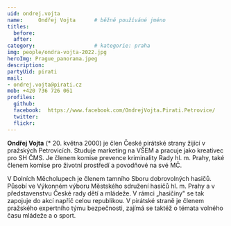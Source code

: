 ```yaml
---
uid: ondrej.vojta
name:     Ondřej Vojta  	# běžně používáné jméno
titles:
  before:  
  after:
category:                 	# kategorie: praha
img: people/ondra-vojta-2022.jpg
heroImg: Prague_panorama.jpeg
description:      
partyUid: pirati
mail:
- ondrej.vojta@pirati.cz
mob: +420 736 726 061			 
profiles:
  github:       
  facebook:  https://www.facebook.com/OndrejVojta.Pirati.Petrovice/
  twitter: 		  
  flickr:		  
---
```


**Ondřej Vojta** (* 20. května 2000) je člen České pirátské strany žijící v pražských Petrovicích. Studuje marketing na VŠEM a pracuje jako kreativec pro SH ČMS. Je členem komise prevence kriminality Rady hl. m. Prahy, také členem komise pro životní prostředí a povodňové na své MČ.

V Dolních Měcholupech je členem tamního Sboru dobrovolných hasičů. Působí ve Výkonném výboru Městského sdružení hasičů hl. m. Prahy a v představenstvu České rady dětí a mládeže. V rámci „hasičiny" se tak zapojuje do akcí napříč celou republikou. V pirátské straně je členem pražského expertního týmu bezpečnosti, zajímá se taktéž o témata volného času mládeže a o sport.
